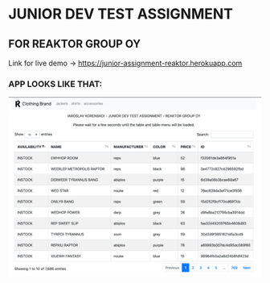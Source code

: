 # JUNIOR DEV TEST ASSIGNMENT 
## FOR REAKTOR GROUP OY
Link for live demo → https://junior-assignment-reaktor.herokuapp.com

### APP LOOKS LIKE THAT:
![alt text](https://raw.githubusercontent.com/yaroslavkorenskoy/junior_test_assignment/main/junior-assignment-demo-image.png?raw=true)
